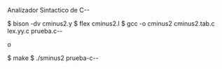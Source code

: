 Analizador Sintactico de C--

$ bison -dv cminus2.y
$ flex cminus2.l
$ gcc -o cminus2 cminus2.tab.c lex.yy.c prueba.c--

o

$ make
$ ./sminus2 prueba-c--
